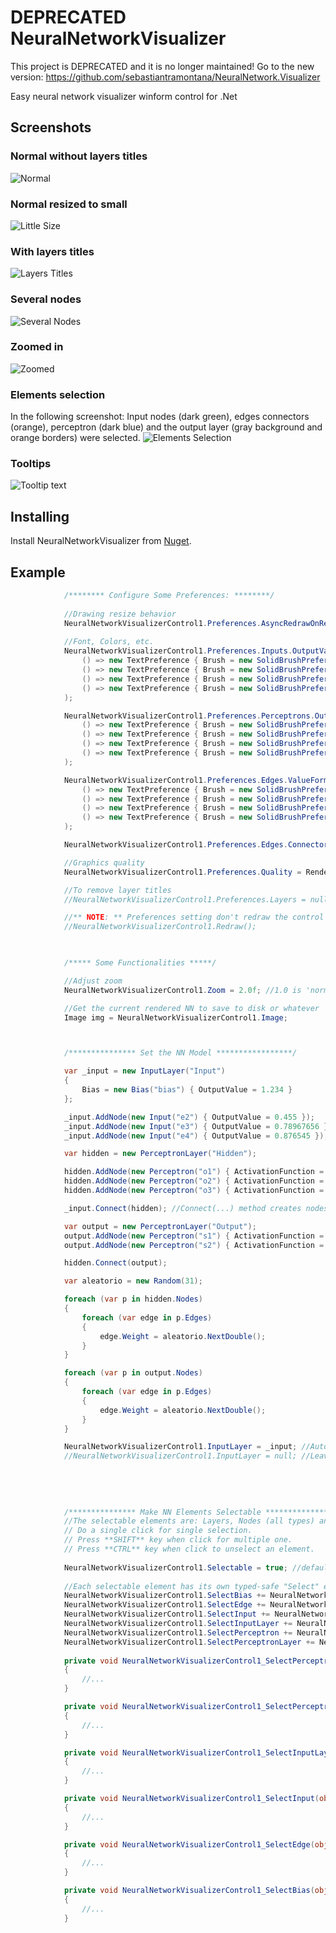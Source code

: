 # DEPRECATED NeuralNetworkVisualizer
This project is DEPRECATED and it is no longer maintained!
Go to the new version: https://github.com/sebastiantramontana/NeuralNetwork.Visualizer

Easy neural network visualizer winform control for .Net

## Screenshots
### Normal without layers titles
![Normal](https://github.com/sebastiantramontana/NeuralNetworkVisualizer/raw/master/docs/Normal.PNG)
### Normal resized to small
![Little Size](https://github.com/sebastiantramontana/NeuralNetworkVisualizer/raw/master/docs/NormalLittle.PNG)
### With layers titles
![Layers Titles](https://github.com/sebastiantramontana/NeuralNetworkVisualizer/raw/master/docs/NormalWithTitles.PNG)
### Several nodes
![Several Nodes](https://github.com/sebastiantramontana/NeuralNetworkVisualizer/raw/master/docs/SeveralNodes.PNG)
### Zoomed in
![Zoomed](https://github.com/sebastiantramontana/NeuralNetworkVisualizer/raw/master/docs/SeveralNodesZoomed.png)
### Elements selection
In the following screenshot: Input nodes (dark green), edges connectors (orange), perceptron (dark blue) and the output layer (gray background and orange borders) were selected.
![Elements Selection](https://github.com/sebastiantramontana/NeuralNetworkVisualizer/raw/master/docs/NormalSelectedElements.png)
### Tooltips
![Tooltip text](https://github.com/sebastiantramontana/NeuralNetworkVisualizer/raw/master/docs/NormalTooltipText.png)

## Installing
Install NeuralNetworkVisualizer from [Nuget](https://www.nuget.org/packages/NeuralNetworkVisualizer).

## Example

```C#
            /******** Configure Some Preferences: ********/
            
            //Drawing resize behavior
            NeuralNetworkVisualizerControl1.Preferences.AsyncRedrawOnResize = false; //default is true
            
            //Font, Colors, etc.
            NeuralNetworkVisualizerControl1.Preferences.Inputs.OutputValueFormatter = new ByValueSignFormatter<TextPreference>(
                () => new TextPreference { Brush = new SolidBrushPreference(Color.Red) },
                () => new TextPreference { Brush = new SolidBrushPreference(Color.Gray) },
                () => new TextPreference { Brush = new SolidBrushPreference(Color.Black) },
                () => new TextPreference { Brush = new SolidBrushPreference(Color.Black) }
            );

            NeuralNetworkVisualizerControl1.Preferences.Perceptrons.OutputValueFormatter = new ByValueSignFormatter<TextPreference>(
                () => new TextPreference { Brush = new SolidBrushPreference(Color.Red) },
                () => new TextPreference { Brush = new SolidBrushPreference(Color.Gray) },
                () => new TextPreference { Brush = new SolidBrushPreference(Color.Black) },
                () => new TextPreference { Brush = new SolidBrushPreference(Color.Black) }
            );

            NeuralNetworkVisualizerControl1.Preferences.Edges.ValueFormatter = new ByValueSignFormatter<TextPreference>(
                () => new TextPreference { Brush = new SolidBrushPreference(Color.Red) },
                () => new TextPreference { Brush = new SolidBrushPreference(Color.Gray) },
                () => new TextPreference { Brush = new SolidBrushPreference(Color.Black) },
                () => new TextPreference { Brush = new SolidBrushPreference(Color.Black) }
            );

            NeuralNetworkVisualizerControl1.Preferences.Edges.Connector = new CustomFormatter<Pen>((v) => v == 0.0 ? new Pen(Color.LightGray) : new Pen(Color.Black));

            //Graphics quality
            NeuralNetworkVisualizerControl1.Preferences.Quality = RenderQuality.High; //Low, Medium, High. Medium is default

            //To remove layer titles
            //NeuralNetworkVisualizerControl1.Preferences.Layers = null;

            //** NOTE: ** Preferences setting don't redraw the control automatically. If you need to redraw the current rendered NN, call to Redraw() method after all setting 
            //NeuralNetworkVisualizerControl1.Redraw();


            
            /***** Some Functionalities *****/

            //Adjust zoom
            NeuralNetworkVisualizerControl1.Zoom = 2.0f; //1.0 is 'normal' and default, fit the whole drawing to control size

            //Get the current rendered NN to save to disk or whatever
            Image img = NeuralNetworkVisualizerControl1.Image;



            /*************** Set the NN Model *****************/

            var _input = new InputLayer("Input")
            {
                Bias = new Bias("bias") { OutputValue = 1.234 }
            };

            _input.AddNode(new Input("e2") { OutputValue = 0.455 });
            _input.AddNode(new Input("e3") { OutputValue = 0.78967656 });
            _input.AddNode(new Input("e4") { OutputValue = 0.876545 });

            var hidden = new PerceptronLayer("Hidden");

            hidden.AddNode(new Perceptron("o1") { ActivationFunction = ActivationFunction.LeakyRelu, OutputValue = 2.364, SumValue = 2.364 });
            hidden.AddNode(new Perceptron("o2") { ActivationFunction = ActivationFunction.Tanh, OutputValue = 0.552, SumValue = 55.44 });
            hidden.AddNode(new Perceptron("o3") { ActivationFunction = ActivationFunction.Sigmoid, OutputValue = 0.876545, SumValue = 11.22 });

            _input.Connect(hidden); //Connect(...) method creates nodes connections

            var output = new PerceptronLayer("Output");
            output.AddNode(new Perceptron("s1") { ActivationFunction = ActivationFunction.BinaryStep, OutputValue = 0.78967656, SumValue = 0.5544 });
            output.AddNode(new Perceptron("s2") { ActivationFunction = ActivationFunction.Softmax, OutputValue = 0.876545, SumValue = 0.5644 });

            hidden.Connect(output);

            var aleatorio = new Random(31);

            foreach (var p in hidden.Nodes)
            {
                foreach (var edge in p.Edges)
                {
                    edge.Weight = aleatorio.NextDouble();
                }
            }

            foreach (var p in output.Nodes)
            {
                foreach (var edge in p.Edges)
                {
                    edge.Weight = aleatorio.NextDouble();
                }
            }

            NeuralNetworkVisualizerControl1.InputLayer = _input; //Automatic rendering
            //NeuralNetworkVisualizerControl1.InputLayer = null; //Leave blank when needed
            
            
            
            
            
            /*************** Make NN Elements Selectable *****************/
            //The selectable elements are: Layers, Nodes (all types) and Edge connectors.
            // Do a single click for single selection.
            // Press **SHIFT** key when click for multiple one.
            // Press **CTRL** key when click to unselect an element.
                        
            NeuralNetworkVisualizerControl1.Selectable = true; //default is false
            
            //Each selectable element has its own typed-safe "Select" event
            NeuralNetworkVisualizerControl1.SelectBias += NeuralNetworkVisualizerControl1_SelectBias;
            NeuralNetworkVisualizerControl1.SelectEdge += NeuralNetworkVisualizerControl1_SelectEdge;
            NeuralNetworkVisualizerControl1.SelectInput += NeuralNetworkVisualizerControl1_SelectInput;
            NeuralNetworkVisualizerControl1.SelectInputLayer += NeuralNetworkVisualizerControl1_SelectInputLayer;
            NeuralNetworkVisualizerControl1.SelectPerceptron += NeuralNetworkVisualizerControl1_SelectPerceptron;
            NeuralNetworkVisualizerControl1.SelectPerceptronLayer += NeuralNetworkVisualizerControl1_SelectPerceptronLayer;
            
            private void NeuralNetworkVisualizerControl1_SelectPerceptronLayer(object sender, SelectionEventArgs<PerceptronLayer> e)
            {
                //...
            }

            private void NeuralNetworkVisualizerControl1_SelectPerceptron(object sender, SelectionEventArgs<Perceptron> e)
            {
                //...
            }

            private void NeuralNetworkVisualizerControl1_SelectInputLayer(object sender, SelectionEventArgs<InputLayer> e)
            {
                //...
            }

            private void NeuralNetworkVisualizerControl1_SelectInput(object sender, SelectionEventArgs<Input> e)
            {
                //...
            }

            private void NeuralNetworkVisualizerControl1_SelectEdge(object sender, SelectionEventArgs<Edge> e)
            {
                //...
            }

            private void NeuralNetworkVisualizerControl1_SelectBias(object sender, SelectionEventArgs<Bias> e)
            {
                //...
            }
            
            
